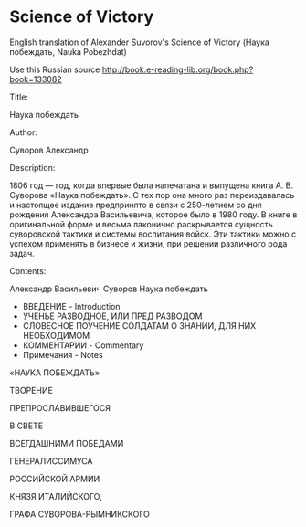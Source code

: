 # Science of Victory

English translation of Alexander Suvorov's Science of Victory (Наука побеждать, Nauka Pobezhdat)

Use this Russian source <http://book.e-reading-lib.org/book.php?book=133082>

Title:

Наука побеждать

Author:

Суворов Александр

Description:

1806 год — год, когда впервые была напечатана и выпущена книга А. В. Суворова «Наука побеждать». С тех пор она много раз переиздавалась и настоящее издание предпринято в связи с 250-летием со дня рождения Александра Васильевича, которое было в 1980 году. В книге в оригинальной форме и весьма лаконично раскрывается сущность суворовской тактики и системы воспитания войск. Эти тактики можно с успехом применять в бизнесе и жизни, при решении различного рода задач.

Contents:

Александр Васильевич Суворов Наука побеждать

- ВВЕДЕНИЕ - Introduction
- УЧЕНЬЕ РАЗВОДНОЕ, ИЛИ ПРЕД РАЗВОДОМ
- СЛОВЕСНОЕ ПОУЧЕНИЕ СОЛДАТАМ О ЗНАНИИ, ДЛЯ НИХ НЕОБХОДИМОМ
- КОММЕНТАРИИ - Commentary
- Примечания - Notes

«НАУКА ПОБЕЖДАТЬ»

ТВОРЕНИЕ

ПРЕПРОСЛАВИВШЕГОСЯ

В СВЕТЕ

ВСЕГДАШНИМИ ПОБЕДАМИ

ГЕНЕРАЛИССИМУСА

РОССИЙСКОЙ АРМИИ

КНЯЗЯ ИТАЛИЙСКОГО,

ГРАФА СУВОРОВА-РЫМНИКСКОГО
